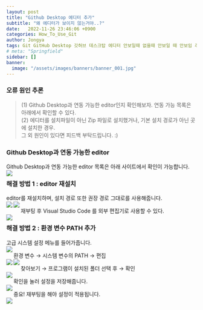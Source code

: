 ```yaml
---
layout: post
title: "Github Desktop 에디터 추가"
subtitle: "왜 에디터가 보이지 않는거야..?"
date:   2022-11-26 23:46:06 +0900
categories: How_To_Use_Git
author: Jongya
tags: Git GitHub Desktop 깃허브 데스크탑 에디터 안보일때 없을때 안보일 때 안보임 추가 설정
# meta: "Springfield"
sidebar: []
banner:
  image: "/assets/images/banners/banner_001.jpg"
---
```


<!--postNo: 20221126_002-->

### 오류 원인 추론

> (1) Github Desktop과 연동 가능한 editor인지 확인해보자. 연동 가능 목록은 아래에서 확인할 수 있다.  
> (2) 에디터를 설치파일이 아닌 Zip 파일로 설치했거나, 기본 설치 경로가 아닌 곳에 설치한 경우.  
> 그 외 원인이 있다면 피드백 부탁드립니다. :)  

### Github Desktop과 연동 가능한 editor  
Github Desktop과 연동 가능한 editor 목록은 아래 사이트에서 확인이 가능합니다.  
<img src="https://whdrns2013.github.io/assets/images/20221126_002_001.png" align="left">
  
### 해결 방법 1 : editor 재설치
editor를 재설치하며, 설치 경로 또한 권장 경로 그대로를 사용해줍니다.  
<img src="https://whdrns2013.github.io/assets/images/20221126_002_002.png" align="left">
<img src="https://whdrns2013.github.io/assets/images/20221126_002_003.png" align="left">
  
재부팅 후 Visual Studio Code 를 외부 편집기로 사용할 수 있다.  
<img src="https://whdrns2013.github.io/assets/images/20221126_002_004.png" align="left">
  


### 해결 방법 2 : 환경 변수 PATH 추가
고급 시스템 설정 메뉴를 들어가줍니다.  
<img src="https://whdrns2013.github.io/assets/images/20221126_002_005.png" align="left">

환경 변수 → 시스템 변수의 PATH → 편집  
<img src="https://whdrns2013.github.io/assets/images/20221126_002_006.png" align="left">
<img src="https://whdrns2013.github.io/assets/images/20221126_002_007.png" align="left">
  
찾아보기 → 프로그램이 설치된 폴더 선택 후 → 확인  
<img src="https://whdrns2013.github.io/assets/images/20221126_002_008.png" align="left">

확인을 눌러 설정을 저장해줍니다.  
<img src="https://whdrns2013.github.io/assets/images/20221126_002_009.png" align="left">

중요! 재부팅을 해야 설정이 적용됩니다.  
<img src="https://whdrns2013.github.io/assets/images/20221126_002_010.png" align="left">